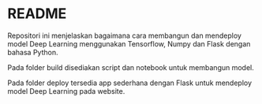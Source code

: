 # README

Repositori ini menjelaskan bagaimana cara membangun dan mendeploy model Deep Learning menggunakan Tensorflow, Numpy dan Flask dengan bahasa Python.

Pada folder build disediakan script dan notebook untuk membangun model. 

Pada folder deploy tersedia app sederhana dengan Flask untuk mendeploy model Deep Learning pada website.